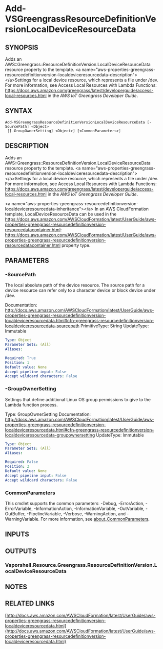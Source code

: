 # Add-VSGreengrassResourceDefinitionVersionLocalDeviceResourceData

## SYNOPSIS
Adds an AWS::Greengrass::ResourceDefinitionVersion.LocalDeviceResourceData resource property to the template.
\<a name="aws-properties-greengrass-resourcedefinitionversion-localdeviceresourcedata-description"\>\</a\>Settings for a local device resource, which represents a file under /dev.
For more information, see Access Local Resources with Lambda Functions: https://docs.aws.amazon.com/greengrass/latest/developerguide/access-local-resources.html in the *AWS IoT Greengrass Developer Guide*.

## SYNTAX

```
Add-VSGreengrassResourceDefinitionVersionLocalDeviceResourceData [-SourcePath] <Object>
 [[-GroupOwnerSetting] <Object>] [<CommonParameters>]
```

## DESCRIPTION
Adds an AWS::Greengrass::ResourceDefinitionVersion.LocalDeviceResourceData resource property to the template.
\<a name="aws-properties-greengrass-resourcedefinitionversion-localdeviceresourcedata-description"\>\</a\>Settings for a local device resource, which represents a file under /dev.
For more information, see Access Local Resources with Lambda Functions: https://docs.aws.amazon.com/greengrass/latest/developerguide/access-local-resources.html in the *AWS IoT Greengrass Developer Guide*.

\<a name="aws-properties-greengrass-resourcedefinitionversion-localdeviceresourcedata-inheritance"\>\</a\> In an AWS CloudFormation template, LocalDeviceResourceData can be used in the https://docs.aws.amazon.com/AWSCloudFormation/latest/UserGuide/aws-properties-greengrass-resourcedefinitionversion-resourcedatacontainer.html: https://docs.aws.amazon.com/AWSCloudFormation/latest/UserGuide/aws-properties-greengrass-resourcedefinitionversion-resourcedatacontainer.html property type.

## PARAMETERS

### -SourcePath
The local absolute path of the device resource.
The source path for a device resource can refer only to a character device or block device under /dev.

Documentation: http://docs.aws.amazon.com/AWSCloudFormation/latest/UserGuide/aws-properties-greengrass-resourcedefinitionversion-localdeviceresourcedata.html#cfn-greengrass-resourcedefinitionversion-localdeviceresourcedata-sourcepath
PrimitiveType: String
UpdateType: Immutable

```yaml
Type: Object
Parameter Sets: (All)
Aliases:

Required: True
Position: 1
Default value: None
Accept pipeline input: False
Accept wildcard characters: False
```

### -GroupOwnerSetting
Settings that define additional Linux OS group permissions to give to the Lambda function process.

Type: GroupOwnerSetting
Documentation: http://docs.aws.amazon.com/AWSCloudFormation/latest/UserGuide/aws-properties-greengrass-resourcedefinitionversion-localdeviceresourcedata.html#cfn-greengrass-resourcedefinitionversion-localdeviceresourcedata-groupownersetting
UpdateType: Immutable

```yaml
Type: Object
Parameter Sets: (All)
Aliases:

Required: False
Position: 2
Default value: None
Accept pipeline input: False
Accept wildcard characters: False
```

### CommonParameters
This cmdlet supports the common parameters: -Debug, -ErrorAction, -ErrorVariable, -InformationAction, -InformationVariable, -OutVariable, -OutBuffer, -PipelineVariable, -Verbose, -WarningAction, and -WarningVariable. For more information, see [about_CommonParameters](http://go.microsoft.com/fwlink/?LinkID=113216).

## INPUTS

## OUTPUTS

### Vaporshell.Resource.Greengrass.ResourceDefinitionVersion.LocalDeviceResourceData
## NOTES

## RELATED LINKS

[http://docs.aws.amazon.com/AWSCloudFormation/latest/UserGuide/aws-properties-greengrass-resourcedefinitionversion-localdeviceresourcedata.html](http://docs.aws.amazon.com/AWSCloudFormation/latest/UserGuide/aws-properties-greengrass-resourcedefinitionversion-localdeviceresourcedata.html)

